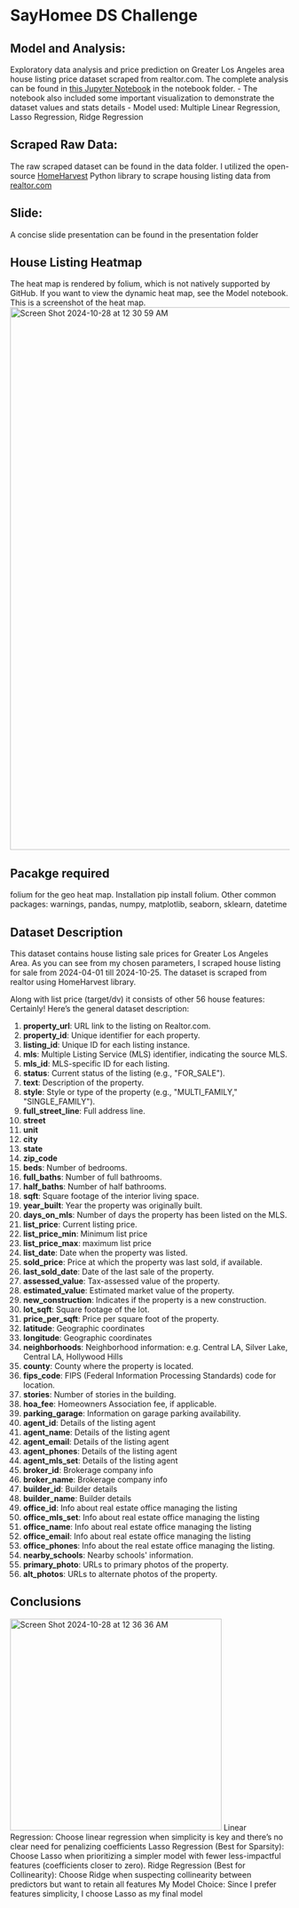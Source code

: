 # SayHomee DS Challenge
## Model and Analysis: 
Exploratory data analysis and price prediction on Greater Los Angeles area house listing price dataset scraped from realtor.com. The complete analysis can be found in [this Jupyter Notebook](https://github.com/zxCyrus/SayHomee/blob/main/notebooks/SayHomee%20Data%20Sciencec%20Challenge.ipynb) in the notebook folder. 
	- The notebook also included some important visualization to demonstrate the dataset values and stats details
	- Model used: Multiple Linear Regression, Lasso Regression, Ridge Regression
 

## Scraped Raw Data: 
The raw scraped dataset can be found in the data folder. I utilized the open-source [HomeHarvest](https://github.com/Bunsly/HomeHarvest) Python library to scrape housing listing data from [realtor.com](https://www.realtor.com/)

## Slide: 
A concise slide presentation can be found in the presentation folder

## House Listing Heatmap
The heat map is rendered by folium, which is not natively supported by GitHub. If you want to view the dynamic heat map, see the Model notebook.
This is a screenshot of the heat map.
<img width="976" alt="Screen Shot 2024-10-28 at 12 30 59 AM" src="https://github.com/user-attachments/assets/ec95ea4a-b853-4086-b6f4-6b569e7c7a60">

## Pacakge required
folium for the geo heat map. Installation pip install folium.
Other common packages: warnings, pandas, numpy, matplotlib, seaborn, sklearn, datetime

## Dataset Description
This dataset contains house listing sale prices for Greater Los Angeles Area. As you can see from my chosen parameters, I scraped house listing for sale from 2024-04-01 till 2024-10-25. The dataset is scraped from realtor using HomeHarvest library.

Along with list price (target/dv) it consists of other 56 house features: Certainly! Here’s the general dataset description:
1. **property_url**: URL link to the listing on Realtor.com.
2. **property_id**: Unique identifier for each property.
3. **listing_id**: Unique ID for each listing instance.
4. **mls**: Multiple Listing Service (MLS) identifier, indicating the source MLS.
5. **mls_id**: MLS-specific ID for each listing.
6. **status**: Current status of the listing (e.g., "FOR_SALE").
7. **text**: Description of the property.
8. **style**: Style or type of the property (e.g., "MULTI_FAMILY," "SINGLE_FAMILY").
9. **full_street_line**: Full address line.
10. **street**
11. **unit**
12. **city**
13. **state**
14. **zip_code**
15. **beds**: Number of bedrooms.
16. **full_baths**: Number of full bathrooms.
17. **half_baths**: Number of half bathrooms.
18. **sqft**: Square footage of the interior living space.
19. **year_built**: Year the property was originally built.
20. **days_on_mls**: Number of days the property has been listed on the MLS.
21. **list_price**: Current listing price.
22. **list_price_min**: Minimum list price
23. **list_price_max**: maximum list price
24. **list_date**: Date when the property was listed.
25. **sold_price**: Price at which the property was last sold, if available.
26. **last_sold_date**: Date of the last sale of the property.
27. **assessed_value**: Tax-assessed value of the property.
28. **estimated_value**: Estimated market value of the property.
29. **new_construction**: Indicates if the property is a new construction.
30. **lot_sqft**: Square footage of the lot.
31. **price_per_sqft**: Price per square foot of the property.
32. **latitude**: Geographic coordinates
33. **longitude**: Geographic coordinates 
34. **neighborhoods**: Neighborhood information: e.g. Central LA, Silver Lake, Central LA, Hollywood Hills	
35. **county**: County where the property is located.
36. **fips_code**: FIPS (Federal Information Processing Standards) code for location.
37. **stories**: Number of stories in the building.
38. **hoa_fee**: Homeowners Association fee, if applicable.
39. **parking_garage**: Information on garage parking availability.
40. **agent_id**: Details of the listing agent
41. **agent_name**: Details of the listing agent
42. **agent_email**: Details of the listing agent
43. **agent_phones**: Details of the listing agent
44. **agent_mls_set**: Details of the listing agent
45. **broker_id**: Brokerage company info
46. **broker_name**: Brokerage company info
47. **builder_id**: Builder details
48. **builder_name**: Builder details
49. **office_id**: Info about real estate office managing the listing
50. **office_mls_set**: Info about real estate office managing the listing
51. **office_name**: Info about real estate office managing the listing
52. **office_email**: Info about real estate office managing the listing
53. **office_phones**: Info about the real estate office managing the listing.
54. **nearby_schools**: Nearby schools' information.
55. **primary_photo**: URLs to primary photos of the property.
56. **alt_photos**: URLs to alternate photos of the property.

## Conclusions
<img width="381" alt="Screen Shot 2024-10-28 at 12 36 36 AM" src="https://github.com/user-attachments/assets/7d96216e-d840-4f7a-853e-032e09414b96">
Linear Regression: Choose linear regression when simplicity is key and there’s no clear need for penalizing coefficients
Lasso Regression (Best for Sparsity): Choose Lasso when prioritizing a simpler model with fewer less-impactful features (coefficients closer to zero).
Ridge Regression (Best for Collinearity): Choose Ridge when suspecting collinearity between predictors but want to retain all features
My Model Choice: Since I prefer features simplicity, I choose Lasso as my final model
